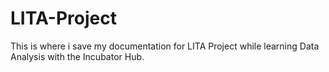 # LITA-Project
This is where i save my documentation for LITA Project while learning Data Analysis with the Incubator Hub.
